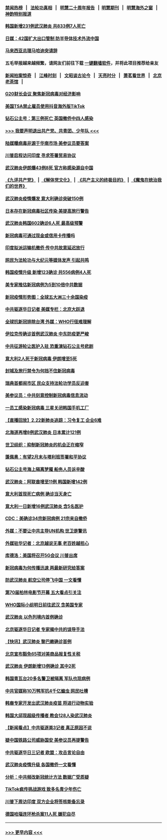 #### [禁闻热榜](热点新闻.md?=0)  &nbsp;&nbsp;|&nbsp;&nbsp; [法轮功真相](https://github.com/gfw-breaker/truth/blob/master/README.md?=0) &nbsp;&nbsp;|&nbsp;&nbsp; [明慧二十周年报告](https://github.com/gfw-breaker/mh-reports/blob/master/README.md?=0) &nbsp;&nbsp;|&nbsp;&nbsp;[明慧期刊](https://github.com/gfw-breaker/mh-qikan) &nbsp;&nbsp;|&nbsp;&nbsp; [明慧海外之窗](https://github.com/gfw-breaker/mh-news/blob/master/README.md?=0) &nbsp;&nbsp;|&nbsp;&nbsp; [神韵特别报道](https://github.com/gfw-breaker/mh-news/blob/master/shenyun.md?=0)
#### [韩国新增231例武汉肺炎 共833例7人死亡](../pages/nsc418/n11891919.md?t=02241931) 
#### [日媒：42国扩大出口管制 防半导体技术外流中国](../pages/nsc418/n11891730.md?t=02241931) 
#### [马来西亚总理马哈迪突请辞](../pages/nsc418/n11891521.md?t=02241931) 
#### 五毛举报越来越频繁，请网友们前往下载 [一键翻墙软件](https://github.com/gfw-breaker/ssr-accounts)，并将此项目推荐给亲友
#### [新闻拍案惊奇](https://github.com/gfw-breaker/banned-news/blob/master/pages/link4.md) &nbsp;&nbsp;|&nbsp;&nbsp; [江峰时刻](https://github.com/gfw-breaker/banned-news/blob/master/pages/link4.md) &nbsp;&nbsp;|&nbsp;&nbsp; [文昭谈古论今](https://github.com/gfw-breaker/banned-news/blob/master/pages/link4.md) &nbsp;&nbsp;|&nbsp;&nbsp; [天亮时分](https://github.com/gfw-breaker/banned-news/blob/master/pages/link4.md) &nbsp;&nbsp;|&nbsp;&nbsp; [萧茗看世界](https://github.com/gfw-breaker/banned-news/blob/master/pages/link4.md) &nbsp;&nbsp;|&nbsp;&nbsp; [北京老茶馆](https://github.com/gfw-breaker/banned-news/blob/master/pages/link4.md) &nbsp;&nbsp;|&nbsp;&nbsp; 
#### [G20财长会议 聚焦新冠病毒对经济影响](../pages/nsc418/n11890400.md?t=02241931) 
#### [美国TSA禁止雇员使用抖音海外版TikTok](../pages/nsc418/n11890500.md?t=02241931) 
#### [钻石公主号：第三例死亡 英国撤侨中四人感染](../pages/nsc418/n11890293.md?t=02241931) 
#### [>>> 我要声明退出共产党、共青团、少年队 <<<](https://github.com/begood0513/goodnews/blob/master/quit/letter.md) 
#### [陆媒曝病毒非源于华南市场 美参议员要答案](../pages/nsc418/n11890306.md?t=02241931) 
#### [川普启程访问印度 寻求签署贸易协议](../pages/nsc418/n11890275.md?t=02241931) 
#### [武汉肺炎伊朗爆43例8死 官方称感染源自中国](../pages/nsc418/n11890128.md?t=02241931) 
#### [《九评共产党》](https://github.com/begood0513/9ping.md/blob/master/README.md) &nbsp;|&nbsp; [《解体党文化》](../../../../jtdwh.md/blob/master/README.md)  &nbsp;|&nbsp; [《共产主义的终极目的》](../../../../gczydzjmd.md/blob/master/README.md) &nbsp;|&nbsp; [《魔鬼在统治我们的世界》](../../../../mgztzwmdsj.md/blob/master/README.md) 
#### [武汉肺炎疫情爆发 意大利确诊突破150例](../pages/nsc418/n11889926.md?t=02241931) 
#### [日本存在新冠病毒社区传染 美提高旅行警告](../pages/nsc418/n11889917.md?t=02241931) 
#### [武汉肺炎韩国602确诊6人死 最高级预警](../pages/nsc418/n11889715.md?t=02241931) 
#### [新冠病毒可通过现金或信用卡传播吗](../pages/nsc418/n11886629.md?t=02241931) 
#### [印度拟派运输机撤侨 传中共故意延迟放行](../pages/nsc418/n11889362.md?t=02241931) 
#### [网民为法轮功与大纪元等媒体发声 引起共鸣](../pages/nsc418/n11889143.md?t=02241931) 
#### [韩国疫情升级 新增123确诊 共556病例4人死](../pages/nsc418/n11888882.md?t=02241931) 
#### [美专家推估新冠病例为5到10倍中共数据](../pages/nsc418/n11884404.md?t=02241931) 
#### [新冠疫情形势图：全球五大洲三十余国染疫](../pages/nsc418/n11888454.md?t=02241931) 
#### [中共驱逐华日记者 美媒专栏：北京大跃退](../pages/nsc418/n11888453.md?t=02241931) 
#### [全球抗新冠排除台湾 外媒：WHO行径难理解](../pages/nsc418/n11888248.md?t=02241931) 
#### [伊拉克传确诊首例武汉肺炎 中东防疫更严峻](../pages/nsc418/n11888333.md?t=02241931) 
#### [中共征游轮让医护入驻 恐重演钻石公主号悲剧](../pages/nsc418/n11888077.md?t=02241931) 
#### [意大利2人死于新冠病毒 伊朗增至5死](../pages/nsc418/n11888083.md?t=02241931) 
#### [封城及旅行禁令为何挡不住新冠病毒](../pages/nsc418/n11888067.md?t=02241931) 
#### [瑞典首都闹市区 民众支持法轮功学员反迫害](../pages/nsc418/n11886192.md?t=02241931) 
#### [美参议员：中共刻意控制新冠病毒信息流动](../pages/nsc418/n11887949.md?t=02241931) 
#### [一员工感染新冠病毒 三星关闭韩国手机工厂](../pages/nsc418/n11887983.md?t=02241931) 
#### [【直播回放】2.22新肺炎追踪：习令复工 企业6难](../pages/nsc418/n11887888.md?t=02241931) 
#### [北海道再增8例武汉肺炎 日本累计121例](../pages/nsc418/n11887417.md?t=02241931) 
#### [世卫组织：抑制新冠肺炎的机会正在缩窄](../pages/nsc418/n11886977.md?t=02241931) 
#### [蓬佩奥：有望2月末与塔利班签署和平协议](../pages/nsc418/n11887248.md?t=02241931) 
#### [钻石公主号海上隔离梦魇 船务人员诉辛酸](../pages/nsc418/n11887145.md?t=02241931) 
#### [武汉肺炎：阿联酋增至11例 韩国新增142例](../pages/nsc418/n11887047.md?t=02241931) 
#### [意大利首现死亡病例 确诊当天身亡](../pages/nsc418/n11886856.md?t=02241931) 
#### [意大利一日新增16例武汉肺炎 含5名医护](../pages/nsc418/n11886558.md?t=02241931) 
#### [CDC：美确诊34宗新冠病例 21宗来自撤侨](../pages/nsc418/n11886795.md?t=02241931) 
#### [外媒：不要让中共主导UN机构 世卫是警讯](../pages/nsc418/n11886401.md?t=02241931) 
#### [外媒驻华记者：北京越说无事 老百姓越担心](../pages/nsc418/n11886604.md?t=02241931) 
#### [库德洛：美国将召开5G会议 川普出席](../pages/nsc418/n11886529.md?t=02241931) 
#### [新冠病毒为何传播迅速 两最新研究给答案](../pages/nsc418/n11886505.md?t=02241931) 
#### [防武汉肺炎 航空公司停飞中国 一文看懂](../pages/nsc418/n11866800.md?t=02241931) 
#### [第70届柏林电影节开幕 五大看点引关注](../pages/nsc418/n11886384.md?t=02241931) 
#### [WHO国际小组明日前往武汉 含美国专家](../pages/nsc418/n11886380.md?t=02241931) 
#### [武汉肺炎 以色列境内首例确诊](../pages/nsc418/n11886244.md?t=02241931) 
#### [北京驱逐华日记者 专家揭中共的误导手法](../pages/nsc418/n11886124.md?t=02241931) 
#### [【快讯】武汉肺炎 黎巴嫩确诊首例](../pages/nsc418/n11886151.md?t=02241931) 
#### [北京宣布豁免65项对美商品报复性关税](../pages/nsc418/n11885960.md?t=02241931) 
#### [武汉肺炎 伊朗新增13例确诊 其中2死](../pages/nsc418/n11885880.md?t=02241931) 
#### [韩国青瓦台20多名警卫被隔离 军队也现病例](../pages/nsc418/n11885612.md?t=02241931) 
#### [中共官媒称10万鸭军抗4千亿蝗虫 网民吐槽](../pages/nsc418/n11885738.md?t=02241931) 
#### [韩裔专家开发出武汉肺炎疫苗 将进行动物实验](../pages/nsc418/n11885726.md?t=02241931) 
#### [韩国大邱现超级传播者 教会128人染武汉肺炎](../pages/nsc418/n11885479.md?t=02241931) 
#### [【新闻看点】中共驱逐美3记者 真正原因不说](../pages/nsc418/n11883841.md?t=02241931) 
#### [疑中国铁路公司威胁国安 美参议员再提警告](../pages/nsc418/n11884300.md?t=02241931) 
#### [中共驱逐华日三记者 欧盟：攻击言论自由](../pages/nsc418/n11884179.md?t=02241931) 
#### [武汉肺炎疫情升级 各国撤侨一文看懂](../pages/nsc418/n11859313.md?t=02241931) 
#### [分析：中共频改新冠统计方法 数据广受质疑](../pages/nsc418/n11883875.md?t=02241931) 
#### [TikTok疯传挑战游戏 致多名青少年伤亡](../pages/nsc418/n11883598.md?t=02241931) 
#### [川普下周访印度 双方企业将签核能备忘录](../pages/nsc418/n11883604.md?t=02241931) 
#### [德国哈瑙连环枪杀案11人死 嫌犯自尽](../pages/nsc418/n11883151.md?t=02241931) 

----
#### [ >>> 更早内容 <<< ](../indexes/nsc418-earlier.md)
